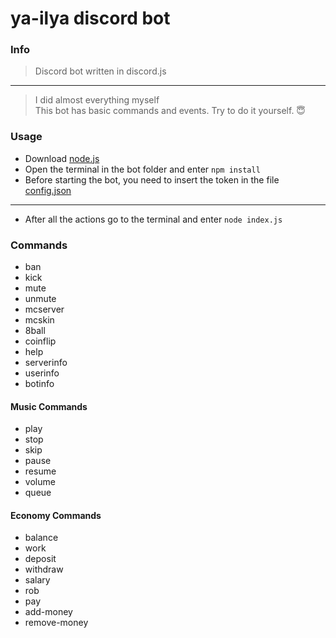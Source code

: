 # ya-ilya discord bot
### Info
> Discord bot written in discord.js <br>
---
> I did almost everything myself <br>
> This bot has basic commands and events. Try to do it yourself. 😇
### Usage
 - Download [node.js](https://nodejs.org/en/)
 - Open the terminal in the bot folder and enter `npm install`
 - Before starting the bot, you need to insert the token in the file [config.json](https://github.com/ya-ilya/ya-ilya_bot/blob/main/config.json)
 ---
 - Аfter all the actions go to the terminal and enter `node index.js`
 ### Commands
 - ban
 - kick
 - mute
 - unmute
 - mcserver
 - mcskin
 - 8ball
 - coinflip
 - help
 - serverinfo
 - userinfo
 - botinfo
 #### Music Commands
 - play
 - stop
 - skip
 - pause
 - resume
 - volume
 - queue
 #### Economy Commands
 - balance
 - work
 - deposit
 - withdraw
 - salary
 - rob
 - pay
 - add-money
 - remove-money
